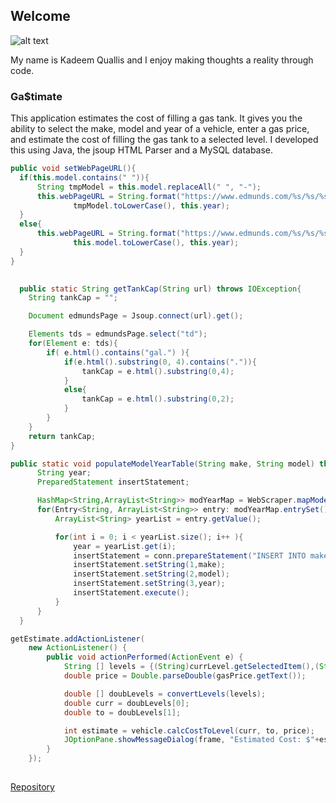 ## Welcome
![alt text](/storage/emulated/0/Download/0.jpeg?raw=true "Kadeem Quallis")

My name is Kadeem Quallis and I enjoy making thoughts a reality through code.

### Ga$timate
This application estimates the cost of filling a gas tank. It gives you the ability to select the make,
model and year of a vehicle, enter a gas price, and estimate the cost of filling the gas tank to a selected level. I developed this using Java, the jsoup HTML Parser and a MySQL database.
  
  ```java
public void setWebPageURL(){
	if(this.model.contains(" ")){
		String tmpModel = this.model.replaceAll(" ", "-");
		this.webPageURL = String.format("https://www.edmunds.com/%s/%s/%s/features-specs/", this.make.toLowerCase(),
				tmpModel.toLowerCase(), this.year);
	}
	else{
		this.webPageURL = String.format("https://www.edmunds.com/%s/%s/%s/features-specs/", this.make.toLowerCase(),
				this.model.toLowerCase(), this.year);
	}
}
	
```
  
```java
  public static String getTankCap(String url) throws IOException{
	String tankCap = "";

	Document edmundsPage = Jsoup.connect(url).get();

	Elements tds = edmundsPage.select("td");
	for(Element e: tds){
		if( e.html().contains("gal.") ){
			if(e.html().substring(0, 4).contains(".")){
				tankCap = e.html().substring(0,4);
			}
			else{
				tankCap = e.html().substring(0,2);																				
			}
		}
	}	
	return tankCap;
}

  ```
  
  ```java
  public static void populateModelYearTable(String make, String model) throws IOException, SQLException{
		String year;
		PreparedStatement insertStatement;

		HashMap<String,ArrayList<String>> modYearMap = WebScraper.mapModelYears(make, model);
		for(Entry<String, ArrayList<String>> entry: modYearMap.entrySet()) {
			ArrayList<String> yearList = entry.getValue();

			for(int i = 0; i < yearList.size(); i++ ){
				year = yearList.get(i);
				insertStatement = conn.prepareStatement("INSERT INTO makemodels.modelyear (make, model, modyear) VALUES(?,?,?)");
				insertStatement.setString(1,make);
				insertStatement.setString(2,model);
				insertStatement.setString(3,year);
				insertStatement.execute();
			}
		}			
	}

```
```java
getEstimate.addActionListener(
	new ActionListener() {
		public void actionPerformed(ActionEvent e) {	
			String [] levels = {(String)currLevel.getSelectedItem(),(String)toLevel.getSelectedItem()}; 
			double price = Double.parseDouble(gasPrice.getText());

			double [] doubLevels = convertLevels(levels);
			double curr = doubLevels[0];
			double to = doubLevels[1];

			int estimate = vehicle.calcCostToLevel(curr, to, price); 
			JOptionPane.showMessageDialog(frame, "Estimated Cost: $"+estimate);
		}
	});
	
```
[Repository](https://github.com/kquallis/kquallis.github.io)
  
